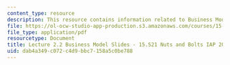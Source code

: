 ```yaml
---
content_type: resource
description: This resource contains information related to Business Model.
file: https://ol-ocw-studio-app-production.s3.amazonaws.com/courses/15-s21-nuts-and-bolts-of-business-plans-january-iap-2014/dab4a349c072c4d9bbc7158a5c0be788_MIT15_S21IAP14_Session2.2.pdf
file_type: application/pdf
resourcetype: Document
title: Lecture 2.2 Business Model Slides - 15.S21 Nuts and Bolts IAP 2014
uid: dab4a349-c072-c4d9-bbc7-158a5c0be788
---
```

